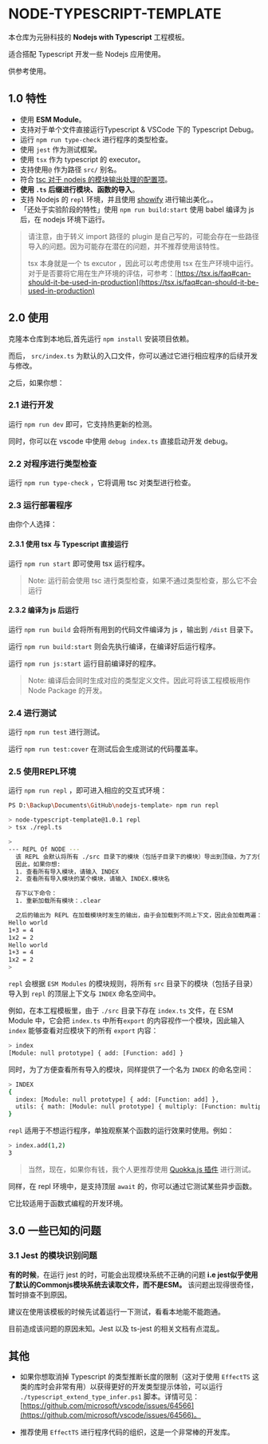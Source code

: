 # NODE-TYPESCRIPT-TEMPLATE

本仓库为元狲科技的 **Nodejs with Typescript** 工程模板。

适合搭配 Typescript 开发一些 Nodejs 应用使用。

供参考使用。

## 1.0 特性
- 使用 **ESM Module**。
- 支持对于单个文件直接运行Typescript & VSCode 下的 Typescript Debug。
- 运行 `npm run type-check` 进行程序的类型检查。
- 使用 `jest` 作为测试框架。
- 使用 `tsx` 作为 typescript 的 executor。
- 支持使用`@` 作为路径 `src/` 别名。
- 符合 [tsc 对于 nodejs 的模块输出处理的配置项](https://www.typescriptlang.org/docs/handbook/modules/theory.html#the-module-output-format)。
- **使用 `.ts` 后缀进行模块、函数的导入**。
- 支持 Nodejs 的 `repl` 环境，并且使用 [showify](https://github.com/Snowflyt/showify) 进行输出美化。。
- 「还处于实验阶段的特性」使用 `npm run build:start` 使用 babel 编译为 js 后，在 nodejs 环境下运行。

> 请注意，由于转义 import 路径的 plugin 是自己写的，可能会存在一些路径导入的问题。因为可能存在潜在的问题，并不推荐使用该特性。
>
>
> tsx 本身就是一个 ts excutor ，因此可以考虑使用 tsx 在生产环境中运行。对于是否要将它用在生产环境的评估，可参考：[https://tsx.is/faq#can-should-it-be-used-in-production](https://tsx.is/faq#can-should-it-be-used-in-production)

## 2.0 使用

克隆本仓库到本地后,首先运行 `npm install` 安装项目依赖。

而后， `src/index.ts` 为默认的入口文件，你可以通过它进行相应程序的后续开发与修改。

之后，如果你想：

### 2.1 进行开发

运行 `npm run dev` 即可，它支持热更新的检测。

同时，你可以在 vscode 中使用 `debug index.ts` 直接启动开发 debug。

### 2.2 对程序进行类型检查

运行 `npm run type-check` ，它将调用 tsc 对类型进行检查。

### 2.3 运行部署程序

由你个人选择：

#### 2.3.1 使用 tsx 与 Typescript 直接运行

运行 `npm run start` 即可使用 tsx 运行程序。

> Note: 运行前会使用 tsc 进行类型检查，如果不通过类型检查，那么它不会运行

#### 2.3.2 编译为 js 后运行

运行 `npm run build` 会将所有用到的代码文件编译为 js ，输出到 `/dist` 目录下。

运行 `npm run build:start` 则会先执行编译，在编译好后运行程序。

运行 `npm run js:start` 运行目前编译好的程序。

> Note: 编译后会同时生成对应的类型定义文件。因此可将该工程模板用作 Node Package 的开发。

### 2.4 进行测试

运行 `npm run test` 进行测试。

运行 `npm run test:cover` 在测试后会生成测试的代码覆盖率。 

### 2.5 使用REPL环境


运行 `npm run repl` ，即可进入相应的交互式环境：

```bash
PS D:\Backup\Documents\GitHub\nodejs-template> npm run repl

> node-typescript-template@1.0.1 repl
> tsx ./repl.ts

>
--- REPL Of NODE ---
  该 REPL 会默认将所有 ./src 目录下的模块（包括子目录下的模块）导出到顶级，为了方便索引查看会将所有模块同时放在 INDEX 命名空间下
  因此，如果你想:
  1. 查看所有导入模块，请输入 INDEX
  2. 查看所有导入模块的某个模块，请输入 INDEX.模块名

  存下以下命令：
  1. 重新加载所有模块：.clear

  之后的输出为 REPL 在加载模块时发生的输出，由于会加载到不同上下文，因此会加载两遍：
Hello world
1+3 = 4
1x2 = 2
Hello world
1+3 = 4
1x2 = 2
>
```

`repl` 会根据 `ESM Modules` 的模块规则，将所有 `src` 目录下的模块（包括子目录）导入到 `repl` 的顶层上下文与 `INDEX` 命名空间中。

例如，在本工程模板里，由于 `./src` 目录下存在 `index.ts` 文件，在 ESM Module 中，它会把 `index.ts` 中所有`export` 的内容视作一个模块，因此输入 `index` 能够查看对应模块下的所有 `export` 内容：

```bash
> index
[Module: null prototype] { add: [Function: add] }
```

同时，为了方便查看所有导入的模块，同样提供了一个名为 `INDEX` 的命名空间：

```bash
> INDEX
{
  index: [Module: null prototype] { add: [Function: add] },
  utils: { math: [Module: null prototype] { multiply: [Function: multiply] } }
}
```

`repl` 适用于不想运行程序，单独观察某个函数的运行效果时使用。例如：

```bash
> index.add(1,2)
3
```

> 当然，现在，如果你有钱，我个人更推荐使用 [Quokka.js 插件](https://quokkajs.com/) 进行测试。

同样，在 repl 环境中，是支持顶层 `await` 的，你可以通过它测试某些异步函数。

它比较适用于函数式编程的开发环境。

## 3.0 一些已知的问题

### 3.1 Jest 的模块识别问题

**有的时候**，在运行 jest 的时，可能会出现模块系统不正确的问题 **i.e jest似乎使用了默认的Commonjs模块系统去读取文件，而不是ESM。** 该问题出现得很奇怪，暂时排查不到原因。

建议在使用该模板的时候先试着运行一下测试，看看本地能不能跑通。

目前造成该问题的原因未知。Jest 以及 ts-jest 的相关文档有点混乱。

## 其他

- 如果你想取消掉 Typescript 的类型推断长度的限制（这对于使用 `EffectTS` 这类的库时会非常有用）以获得更好的开发类型提示体验，可以运行 `./typescript_extend_type_infer.ps1` 脚本。详情可见：[https://github.com/microsoft/vscode/issues/64566](https://github.com/microsoft/vscode/issues/64566)。


- 推荐使用 `EffectTS` 进行程序代码的组织，这是一个非常棒的开发库。
